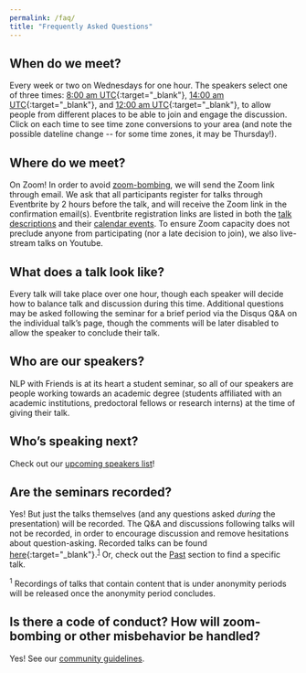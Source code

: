 ```yaml
---
permalink: /faq/
title: "Frequently Asked Questions"
---
```


## When do we meet?
Every week or two on Wednesdays for one hour. The speakers select one of three times: [8:00 am UTC](https://www.timeanddate.com/worldclock/converter.html?iso=20200805T080000&p1=1440&p2=224&p3=179&p4=136&p5=676&p6=33&p7=152){:target="_blank"}, [14:00 am UTC](https://www.timeanddate.com/worldclock/converter.html?iso=20200805T140000&p1=1440&p2=224&p3=179&p4=136&p5=676&p6=33&p7=152){:target="_blank"}, and [12:00 am UTC](https://www.timeanddate.com/worldclock/converter.html?iso=20200806T000000&p1=1440&p2=224&p3=179&p4=136&p5=676&p6=33&p7=152){:target="_blank"}, to allow people from different places to be able to join and engage the discussion. Click on each time to see time zone conversions to your area (and note the possible dateline change -- for some time zones, it may be Thursday!). 

## Where do we meet?
On Zoom! In order to avoid [zoom-bombing](/assets/images/zoom-bomb.png), we will send the Zoom link through email.
We ask that all participants register for talks through Eventbrite by 2 hours before the talk, and will receive the Zoom link in the confirmation email(s). 
Eventbrite registration links are listed in both the [talk descriptions](/upcoming) and their [calendar events](/calendar).
To ensure Zoom capacity does not preclude anyone from participating (nor a late decision to join), we also live-stream talks on Youtube. 

## What does a talk look like? 
Every talk will take place over one hour, though each speaker will decide how to balance talk and discussion during this time. Additional questions may be asked following the seminar for a brief period via the Disqus Q&A on the individual talk’s page, though the comments will be later disabled to allow the speaker to conclude their talk.

## Who are our speakers?
NLP with Friends is at its heart a student seminar, so all of our speakers are people working towards an academic degree (students affiliated with an academic institutions, predoctoral fellows or research interns) at the time of giving their talk. 

## Who’s speaking next?
Check out our [upcoming speakers list](/upcoming)!

## Are the seminars recorded?
Yes! But just the talks themselves (and any questions asked *during* the presentation) will be recorded.
The Q&A and discussions following talks will not be recorded, in order to encourage discussion and remove hesitations about question-asking. 
Recorded talks can be found [here](https://www.youtube.com/playlist?list=PL0zsOCvKa2iEqmPV6WGhjuP-tsrUy102C){:target="_blank"}.<sup>[1](#myfootnote1)</sup>  Or, check out the [Past](/past) section to find a specific talk.

<a name="footnote_1"><sup>1</sup></a> Recordings of talks that contain content that is under anonymity periods will be released once the anonymity period concludes.

## Is there a code of conduct? How will zoom-bombing or other misbehavior be handled? 
Yes! See our [community guidelines](/guidelines/#community-guidelines).
